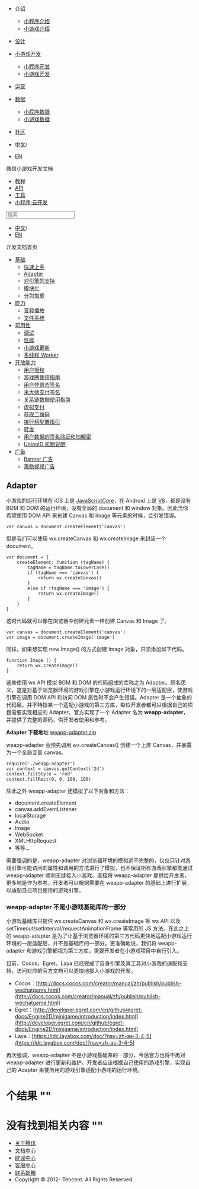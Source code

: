 <div class="book with-summary">

<div class="head">

<div class="head_box">

# [](javascript:; "_('微信公众平台 小程序')")

<div class="header_ctrls">

*   [介绍](javascript:;)
    *   [小程序介绍](https://developers.weixin.qq.com/miniprogram/introduction/index.html?t=18091022)
    *   [小游戏介绍](https://developers.weixin.qq.com/minigame/introduction/index.html?t=18091022)
*   [设计](https://developers.weixin.qq.com/miniprogram/design/index.html?t=18091022)
*   [小游戏开发](javascript:;)
    *   [小程序开发](https://developers.weixin.qq.com/miniprogram/dev/index.html?t=18091022)
    *   [小游戏开发](https://developers.weixin.qq.com/minigame/dev/index.html?t=18091022)
*   [运营](https://developers.weixin.qq.com/miniprogram/product/index.html?t=18091022)
*   [数据](javascript:;)
    *   [小程序数据](https://developers.weixin.qq.com/miniprogram/analysis/index.html?t=18091022)
    *   [小游戏数据](https://developers.weixin.qq.com/minigame/analysis/index.html?t=18091022)
*   [社区](https://developers.weixin.qq.com/)

*   [中文](https://developers.weixin.qq.com/minigame/dev/tutorial/base/adapter.html?t=18091022)<span class="split-line">/</span>
*   [EN](https://developers.weixin.qq.com/minigame/en/dev/tutorial/base/adapter.html?t=18091022)

</div>

</div>

</div>

<div class="sub_nav_box">

<div class="sub_nav_inner">

<div class="book-summary-opr" id="js-book-summary-opr"><a class="book-summary-btn"></a></div>

<div class="top_sub_nav">

<div class="top_title_wap"><span class="icon_title icon_dev"></span>

微信小游戏开发文档

</div>

*   [教程](../../)
*   [API](../../api/render/canvas/wx.createCanvas.html)
*   [工具](../../devtools/devtools.html)
*   [小程序·云开发](../../wxcloud/basis/getting-started.html)

</div>

<div id="book-search-input" role="search">

<form><label for="search-input" class="search-icon" id="js-search-icon"></label><input type="text" id="search-input" name="search-input" placeholder="搜索"> </form>

</div>

*   [中文](https://developers.weixin.qq.com/minigame/dev/tutorial/base/adapter.html?t=18091022)<span class="split-line">/</span>
*   [EN](https://developers.weixin.qq.com/minigame/en/dev/tutorial/base/adapter.html?t=18091022)

</div>

</div>

<div class="book-summary">

<div class="book-summary-home" id="js-summary-home"><a><span class="icon_home_s icon_dev"></span><span class="s_title_2">开发文档首页</span></a></div>

<nav role="navigation">

*   [基础](../../)
    *   [快速上手](../../)
    *   [Adapter](./adapter.html)
    *   [对引擎的支持](./engine.html)
    *   [模块化](./module.html)
    *   [分包加载](./subpackages.html)
*   [能力](../ability/audio.html)
    *   [音频播放](../ability/audio.html)
    *   [文件系统](../ability/file-system.html)
*   [可用性](../usability/debug.html)
    *   [调试](../usability/debug.html)
    *   [性能](../usability/performance.html)
    *   [小游戏更新](../usability/update.html)
    *   [多线程 Worker](../usability/worker.html)
*   [开放能力](../open-ability/authorize.html)
    *   [用户授权](../open-ability/authorize.html)
    *   [游戏圈使用指南](../open-ability/game-club.html)
    *   [用户登录态签名](../open-ability/http-signature.html)
    *   [米大师支付签名](../open-ability/midas-signature.html)
    *   [关系链数据使用指南](../open-ability/open-data.html)
    *   [虚拟支付](../open-ability/payment.html)
    *   [获取二维码](../open-ability/qrcode.html)
    *   [排行榜配置指引](../open-ability/ranklist.html)
    *   [转发](../open-ability/share.html)
    *   [用户数据的签名验证和加解密](../open-ability/signature.html)
    *   [UnionID 机制说明](../open-ability/union-id.html)
*   [广告](../ad/banner-ad.html)
    *   [Banner 广告](../ad/banner-ad.html)
    *   [激励视频广告](../ad/rewarded-video-ad.html)

</nav>

</div>

<div class="book-body">

<div class="body-inner">

<div class="page-wrapper" tabindex="-1" role="main">

<div class="page-inner">

<div id="book-search-results">

<div class="search-noresults">

<section class="normal markdown-section">

## Adapter

小游戏的运行环境在 iOS 上是 [JavaScriptCore](https://developer.apple.com/documentation/javascriptcore)，在 Android 上是 [V8](https://developers.google.com/v8/)，都是没有 BOM 和 DOM 的运行环境，没有全局的 document 和 window 对象。因此当你希望使用 DOM API 来创建 Canvas 和 Image 等元素的时候，会引发错误。

    var canvas = document.createElement('canvas')

但是我们可以使用 wx.createCanvas 和 wx.createImage 来封装一个 document。

    var document = {
        createElement: function (tagName) {
            tagName = tagName.toLowerCase()
            if (tagName === 'canvas') {
                return wx.createCanvas()
            }
            else if (tagName === 'image') {
                return wx.createImage()
            }
        }
    }

这时代码就可以像在浏览器中创建元素一样创建 Canvas 和 Image 了。

    var canvas = document.createElement('canvas')
    var image = document.createImage('image')

同样，如果想实现 new Image() 的方式创建 Image 对象，只须添加如下代码。

    function Image () {
        return wx.createImage()
    }

这些使用 wx API 模拟 BOM 和 DOM 的代码组成的库称之为 Adapter。顾名思义，这是对基于浏览器环境的游戏引擎在小游戏运行环境下的一层适配层，使游戏引擎在调用 DOM API 和访问 DOM 属性时不会产生错误。Adapter 是一个抽象的代码层，并不特指某一个适配小游戏的第三方库，每位开发者都可以根据自己的项目需要实现相应的 Adapter。官方实现了一个 Adapter 名为 **weapp-adapter**， 并提供了完整的源码，供开发者使用和参考。

**Adapter 下载地址** [weapp-adapter.zip](../weapp-adapter.zip)

weapp-adapter 会预先调用 wx.createCanvas() 创建一个上屏 Canvas，并暴露为一个全局变量 canvas。

    require('./weapp-adapter')
    var context = canvas.getContext('2d')
    context.fillStyle = 'red'
    context.fillRect(0, 0, 100, 100)

除此之外 weapp-adapter 还模拟了以下对象和方法：

*   document.createElement
*   canvas.addEventListener
*   localStorage
*   Audio
*   Image
*   WebSocket
*   XMLHttpRequest
*   等等...

需要强调的是，weapp-adapter 对浏览器环境的模拟远不完整的，仅仅只针对游戏引擎可能访问的属性和调用的方法进行了模拟，也不保证所有游戏引擎都能通过 weapp-adapter 顺利无缝接入小游戏。直接将 weapp-adapter 提供给开发者，更多地是作为参考，开发者可以根据需要在 weapp-adapter 的基础上进行扩展，以适配自己项目使用的游戏引擎。

### weapp-adapter 不是小游戏基础库的一部分

小游戏基础库只提供 wx.createCanvas 和 wx.createImage 等 wx API 以及 setTimeout/setInterval/requestAnimationFrame 等常用的 JS 方法。在此之上的 weapp-adapter 是为了让基于浏览器环境的第三方代码更快地适配小游戏运行环境的一层适配层，并不是基础库的一部分。更准确地说，我们将 weapp-adapter 和游戏引擎都视为第三方库，需要开发者在小游戏项目中自行引入。

目前，Cocos、Egret、Laya 已经完成了自身引擎及其工具对小游戏的适配和支持，访问对应的官方文档可以更快地接入小游戏的开发。

*   Cocos：[http://docs.cocos.com/creator/manual/zh/publish/publish-wechatgame.html](http://docs.cocos.com/creator/manual/zh/publish/publish-wechatgame.html)
*   Egret：[http://developer.egret.com/cn/github/egret-docs/Engine2D/minigame/introduction/index.html](http://developer.egret.com/cn/github/egret-docs/Engine2D/minigame/introduction/index.html)
*   Laya：[https://ldc.layabox.com/doc/?nav=zh-as-3-4-5](https://ldc.layabox.com/doc/?nav=zh-as-3-4-5)

再次强调，weapp-adapter 不是小游戏基础库的一部分，今后官方也将不再对 weapp-adapter 进行更新和维护。开发者应该根据自己使用的游戏引擎，实现自己的 Adapter 来使所用的游戏引擎适配小游戏的运行环境。

</section>

</div>

<div class="search-results">

<div class="has-results">

# <span class="search-results-count"></span>个结果 "<span class="search-query"></span>"

</div>

<div class="no-results">

# 没有找到相关内容 "<span class="search-query"></span>"

</div>

</div>

</div>

</div>

</div>

<div class="foot" id="footer">

*   [关于腾讯](https://www.tencent.com/)
*   [文档中心](https://developers.weixin.qq.com/miniprogram/introduction/index.html)
*   [辟谣中心](https://mp.weixin.qq.com/cgi-bin/opshowpage?action=dispelinfo)
*   [客服中心](https://kf.qq.com/product/wx_xcx.html)
*   [联系邮箱](mailto:weixinmp@qq.com)
*   Copyright © 2012-<span id="s_copyright_year"></span> Tencent. All Rights Reserved.

</div>

</div>

[](../../)[](./engine.html)</div>

</div>